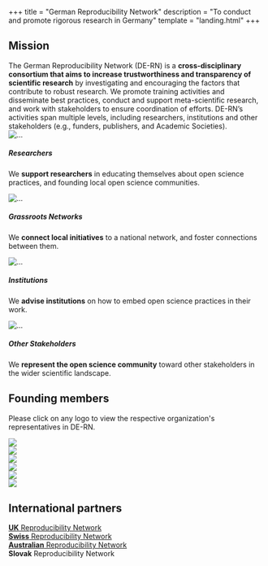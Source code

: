 +++
title = "German Reproducibility Network"
description = "To conduct and promote rigorous research in Germany"
template = "landing.html"
+++

<!-- Mission -->
<div id="mission" class="container pt-5">
  <div class="row">
    <div class="col-lg-3">
      <h2>Mission</h2>
    </div>
    <div class="col-lg-9">
      The German Reproducibility Network <span class="text-muted">(DE-RN)</span> is a <strong class="highlight-light">cross-disciplinary consortium that aims to increase trustworthiness and transparency of scientific research</strong> by investigating and encouraging the factors that contribute to robust research. We promote training activities and disseminate best practices, conduct and support meta-scientific research, and work with stakeholders to ensure coordination of efforts. DE-RN’s activities span multiple levels, including researchers, institutions and other stakeholders (e.g., funders, publishers, and Academic Societies).
    </div>
  </div>
</div>

<div class="container py-5"></div>

<!-- Target groups -->
<div class="p-5 bg-pattern-color container-border">
  <div class="container card-group card-network">
    <div class="card">
      <div class="card-header">
        <img src="icons/microscope.svg" alt="...">
      </div>
      <div class="card-body">
        <h5 class="card-title text-center">Researchers</h5>
        <p class="card-text">We <strong>support researchers</strong> in educating themselves about open science practices, and founding local open science communities.</p>
      </div>
    </div>
    <div class="card">
      <div class="card-header">
        <img src="icons/chart-network.svg" alt="...">
      </div>
      <div class="card-body">
        <h5 class="card-title text-center">Grassroots Networks</h5>
        <p class="card-text">We <strong>connect local initiatives</strong> to a national network, and foster connections between them.</p>
      </div>
    </div>
    <div class="card">
      <div class="card-header">
        <img src="icons/landmark.svg" alt="...">
      </div>
      <div class="card-body pb-5">
        <h5 class="card-title text-center">Institutions</h5>
        <p class="card-text">We <strong>advise institutions</strong> on how to embed open science practices in their work.</p>
      </div>
    </div>
    <div class="card">
      <div class="card-header">
        <img src="icons/users.svg" alt="...">
      </div>
      <div class="card-body">
        <h5 class="card-title text-center">Other Stakeholders</h5>
        <p class="card-text">We <strong>represent the open science community</strong> toward other stakeholders in the wider scientific landscape.</p>
      </div>
    </div>
  </div>
</div>

<!-- Network -->
<div id="members" class="network container my-5 py-5">
  <div class="row">
    <div class="col-lg-3">
      <h2>Founding members</h2>
    </div>
    <div class="col-lg-9">
      <p>Please click on any logo to view the respective organization's representatives in DE-RN.</p>
      <div class="card-columns">
        <div class="card">
          <img src="/logos/dgps.png" class="card-img-top mt-3">
        </div>
        <div class="card">
          <img src="/logos/helmholtz.png" class="card-img-top mt-2">
        </div>
        <div class="card">
          <img src="/logos/leibnitz.png" class="card-img-top mr-3">
        </div>
        <div class="card">
          <img src="/logos/lmu-osc.png" class="card-img-top mt-3">
        </div>
        <div class="card">
          <img src="/logos/nosi.png" class="card-img-top">
        </div>
        <div class="card">
          <img src="/logos/quest.png" class="card-img-top">
        </div>
      </div>
    </div>
  </div>
</div>

<!-- International partners -->
<div id="partners" class="container my-5 py-5">
  <div class="row">
    <div class="col-lg-3">
      <h2>International partners</h2>
    </div>
    <div class="col-lg-9 mt-1">
      <a href="https://www.ukrn.org/" target="_blank"><strong>UK</strong> Reproducibility Network</a><br>
      <a href="https://www.swissrn.org/" target="_blank"><strong>Swiss</strong> Reproducibility Network</a><br>
      <a href="https://www.aus-rn.org/" target="_blank"><strong>Australian</strong> Reproducibility Network</a><br>
      <strong>Slovak</strong> Reproducibility Network<br>
    </div>
  </div>
</div>
